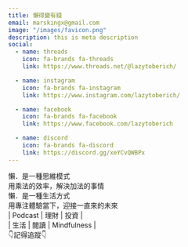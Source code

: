 ```yaml
---
title: 懶得變有錢
email: marskingx@gmail.com
image: "/images/favicon.png"
description: this is meta description
social:
  - name: threads
    icon: fa-brands fa-threads
    link: https://www.threads.net/@lazytoberich/

  - name: instagram
    icon: fa-brands fa-instagram
    link: https://www.instagram.com/lazytoberich/

  - name: facebook
    icon: fa-brands fa-facebook
    link: https://www.facebook.com/lazytoberich

  - name: discord
    icon: fa-brands fa-discord
    link: https://discord.gg/xeYCvQWBPx
---
```


懶．是一種思維模式<br>用乘法的效率，解決加法的事情<br>
懶．是一種生活方式<br>用專注體驗當下，迎接一直來的未來<br>
| Podcast | 理財 | 投資 |<br>
| 生活 | 閱讀 | Mindfulness |<br>
👇記得追蹤👇
